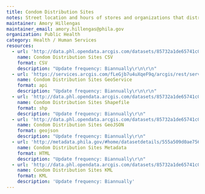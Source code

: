 ```yaml
---
title: Condom Distribution Sites
notes: Street location and hours of stores and organizations that distribute PDPH Freedom Condom-branded condoms.
maintainer: Amory Hillengas
maintainer_email: amory.hillengas@phila.gov
organization: Public Health
category: Health / Human Services
resources:
  - url: 'http://data.phl.opendata.arcgis.com/datasets/85732a1de65741c0aadac960ef7f1ea3_0.csv'
    name: Condom Distribution Sites CSV
    format: CSV
    description: "Update frequency: Biannually\r\n\r\n"
  - url: 'https://services.arcgis.com/fLeGjb7u4uXqeF9q/arcgis/rest/services/Condom_distribution_sites/FeatureServer/0/query?outFields=*&where=1%3D1'
    name: Condom Distribution Sites GeoService
    format: api
    description: "Update frequency: Biannually\r\n\r\n"
  - url: 'http://data.phl.opendata.arcgis.com/datasets/85732a1de65741c0aadac960ef7f1ea3_0.zip'
    name: Condom Distribution Sites Shapefile
    format: shp
    description: "Update frequency: Biannually\r\n"
  - url: 'http://data.phl.opendata.arcgis.com/datasets/85732a1de65741c0aadac960ef7f1ea3_0.geojson'
    name: Condom Distribution Sites GeoJSON
    format: geojson
    description: "Update frequency: Biannually\r\n"
  - url: 'http://metadata.phila.gov/#home/datasetdetails/555a509d0ae7565761d9578b/representationdetails/555cdd12d63b640a048a08cc/'
    name: Condom Distribution Sites Metadata
    format: HTML
    description: "Update frequency: Biannually\r\n"
  - url: 'http://data.phl.opendata.arcgis.com/datasets/85732a1de65741c0aadac960ef7f1ea3_0.kml'
    name: Condom Distribution Sites KML
    format: KML
    description: 'Update frequency: Biannually'
---
```

